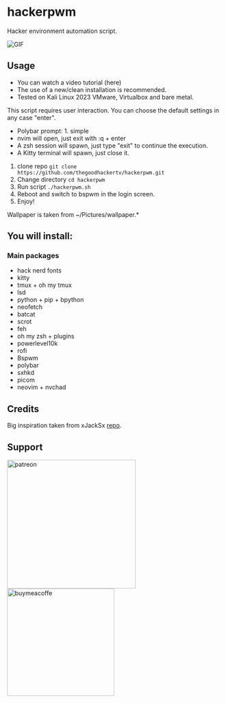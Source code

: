# hackerpwm
Hacker environment automation script.

![GIF](https://raw.githubusercontent.com/thegoodhackertv/hackerpwm/main/env.gif)

## Usage
- You can watch a video tutorial (here)
- The use of a new/clean installation is recommended.
- Tested on Kali Linux 2023 VMware, Virtualbox and bare metal.

This script requires user interaction. You can choose the default settings in any case "enter".
- Polybar prompt: 1. simple
- nvim will open, just exit with :q + enter
- A zsh session will spawn, just type "exit" to continue the execution.
- A Kitty terminal will spawn, just close it.

1. clone repo `git clone https://github.com/thegoodhackertv/hackerpwm.git`
2. Change directory `cd hackerpwm`
3. Run script `./hackerpwm.sh`
4. Reboot and switch to bspwm in the login screen.
5. Enjoy!

Wallpaper is taken from ~/Pictures/wallpaper.*

## You will install:
### Main packages
- hack nerd fonts
- kitty
- tmux + oh my tmux
- lsd
- python + pip + bpython
- neofetch
- batcat
- scrot
- feh
- oh my zsh + plugins
- powerlevel10k
- rofi
- Bspwm
- polybar
- sxhkd
- picom
- neovim + nvchad

## Credits
Big inspiration taken from xJackSx [repo](https://github.com/xJackSx/BSPWMparrot).

## Support
[<img width=300 alt="patreon" src="https://pbs.twimg.com/media/DC4gjLRUMAAyQ92?format=jpg">](https://www.patreon.com/thegoodhacker)
[<img width=250 alt="buymeacoffe" src="https://cdn.buymeacoffee.com/buttons/v2/default-orange.png">](https://www.buymeacoffee.com/thegoodhacker)
